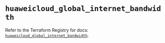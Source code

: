 # `huaweicloud_global_internet_bandwidth`

Refer to the Terraform Registry for docs: [`huaweicloud_global_internet_bandwidth`](https://registry.terraform.io/providers/huaweicloud/huaweicloud/1.71.1/docs/resources/global_internet_bandwidth).
